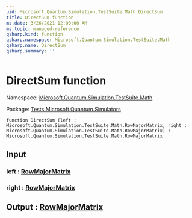 ```yaml
---
uid: Microsoft.Quantum.Simulation.TestSuite.Math.DirectSum
title: DirectSum function
ms.date: 3/26/2021 12:00:00 AM
ms.topic: managed-reference
qsharp.kind: function
qsharp.namespace: Microsoft.Quantum.Simulation.TestSuite.Math
qsharp.name: DirectSum
qsharp.summary: ''
---
```


# DirectSum function

Namespace: [Microsoft.Quantum.Simulation.TestSuite.Math](xref:Microsoft.Quantum.Simulation.TestSuite.Math)

Package: [Tests.Microsoft.Quantum.Simulators](https://nuget.org/packages/Tests.Microsoft.Quantum.Simulators)




```qsharp
function DirectSum (left : Microsoft.Quantum.Simulation.TestSuite.Math.RowMajorMatrix, right : Microsoft.Quantum.Simulation.TestSuite.Math.RowMajorMatrix) : Microsoft.Quantum.Simulation.TestSuite.Math.RowMajorMatrix
```


## Input

### left : [RowMajorMatrix](xref:Microsoft.Quantum.Simulation.TestSuite.Math.RowMajorMatrix)




### right : [RowMajorMatrix](xref:Microsoft.Quantum.Simulation.TestSuite.Math.RowMajorMatrix)





## Output : [RowMajorMatrix](xref:Microsoft.Quantum.Simulation.TestSuite.Math.RowMajorMatrix)

